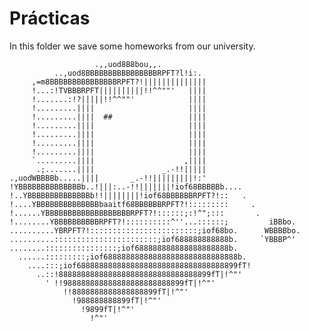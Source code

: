 # Prácticas
In this folder we save some homeworks from our university.

                       .,,uod8B8bou,,.
              ..,uod8BBBBBBBBBBBBBBBBRPFT?l!i:.
         ,=m8BBBBBBBBBBBBBBBRPFT?!||||||||||||||
         !...:!TVBBBRPFT||||||||||!!^^""'   ||||
         !.......:!?|||||!!^^""'            ||||
         !.........||||                     ||||
         !.........||||  ##                 ||||
         !.........||||                     ||||
         !.........||||                     ||||
         !.........||||                     ||||
         !.........||||                     ||||
         `.........||||                    ,||||
          .;.......||||               _.-!!|||||
    .,uodWBBBBb.....||||       _.-!!|||||||||!:'
    !YBBBBBBBBBBBBBBb..!|||:..-!!|||||||!iof68BBBBBb....
    !..YBBBBBBBBBBBBBBb!!||||||||!iof68BBBBBBRPFT?!::   .
    !....YBBBBBBBBBBBBBBbaaitf68BBBBBBRPFT?!:::::::::     .
    !......YBBBBBBBBBBBBBBBBBBBRPFT?!::::::;:!^";:::       .
    !........YBBBBBBBBBBRPFT?!::::::::::^''...::::::;         iBBbo.
    ..........YBRPFT?!::::::::::::::::::::::::;iof68bo.      WBBBBbo.
    ..........:::::::::::::::::::::::;iof688888888888b.     `YBBBP^'
    ........::::::::::::::::;iof688888888888888888888b.     
      ......:::::::::;iof688888888888888888888888888888b.
        ....:::;iof688888888888888888888888888888888899fT!
          ..::!8888888888888888888888888888888899fT|!^"'
            ' !!988888888888888888888888899fT|!^"'
                !!8888888888888888899fT|!^"'
                  !988888888899fT|!^"'
                    !9899fT|!^"'
                      !^"'